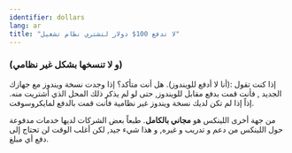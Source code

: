 ```yaml
---
identifier: dollars
lang: ar
title: "لا تدفع 100$ دولار لتشتري نظام تشغيل"
---
```


<h3>(و لا تنسخها بشكل غير نظامي)</h3>

إذا كنت تقول :(أنا لا أدفع للويندوز). هل أنت متأكد؟
إذا وجدت نسخة ويندوز مع جهازك الجديد , فأنت قمت بدفع مقابل للويندوز, حتى لو لم يذكر ذلك
المحل الذي أشتريت منه. إذاً إذا لم تكن لديك نسخة ويندوز غير نظامية فأنت قمت بالدفع لمايكروسوفت.

من جهة أخرى اللينكس هو <b>مجاني بالكامل</b>. 
طبعاً بعض الشركات لديها خدمات مدفوعة حول اللينكس من دعم و تدريب و غيره, و هذا شيء جيد, لكن أغلب الوقت لن تحتاج إلى دفع أي مبلغ.




